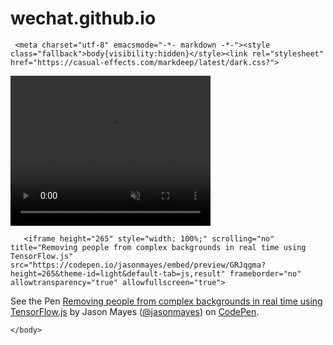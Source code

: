 # wechat.github.io
     <meta charset="utf-8" emacsmode="-*- markdown -*-"><style class="fallback">body{visibility:hidden}</style><link rel="stylesheet" href="https://casual-effects.com/markdeep/latest/dark.css?">

<!DOCTYPE html>
<html>
	<head>
		<meta charset="UTF-8">
		<title></title>
	</head>
	<body>
	    <video width="320" height="240" controls autoplay muted>  
    		<source src="https://f.video.weibocdn.com/HZ0nHETVlx07Bih2L3TO01041204xEdE0E020.mp4?label=dash_720p&template=1280x720.25.0&Expires=1582942479&ssig=mn%2Fcg31gm7&KID=unistore,video&media_id=1034:4476779247894530&tp=YTkl0eM8:YTkl0eM8&us=8bG7Hc&ori=0&ctb=0&ot=h&ps=4pdsh0&ab=1410-g2,946-g0,1326-g0,540-g1,966-g1,1055-g0,878-g1,1493-g0,1277-g1,1192-g0,1091-g1,1191-g0,1046-g2,1258-g0,1887-g2&range=11478617-11966313" type="video/mp4">  
   		    <source src="movie.ogg" type="video/ogg">  
    		<source src="movie.webm" type="video/webm"> 
    		<object data="movie.mp4" width="320" height="240">    
        		<embed src="movie.swf" width="320" height="240">  
    		</object> 
		</video>
           
	   <iframe height="265" style="width: 100%;" scrolling="no" title="Removing people from complex backgrounds in real time using TensorFlow.js" src="https://codepen.io/jasonmayes/embed/preview/GRJqgma?height=265&theme-id=light&default-tab=js,result" frameborder="no" allowtransparency="true" allowfullscreen="true">
  See the Pen <a href='https://codepen.io/jasonmayes/pen/GRJqgma'>Removing people from complex backgrounds in real time using TensorFlow.js</a> by Jason Mayes
  (<a href='https://codepen.io/jasonmayes'>@jasonmayes</a>) on <a href='https://codepen.io'>CodePen</a>.
           </iframe>
   
	</body>
</html>




<!-- Markdeep: --><script src="https://casual-effects.com/markdeep/latest/markdeep.min.js?" charset="utf-8"></script>
